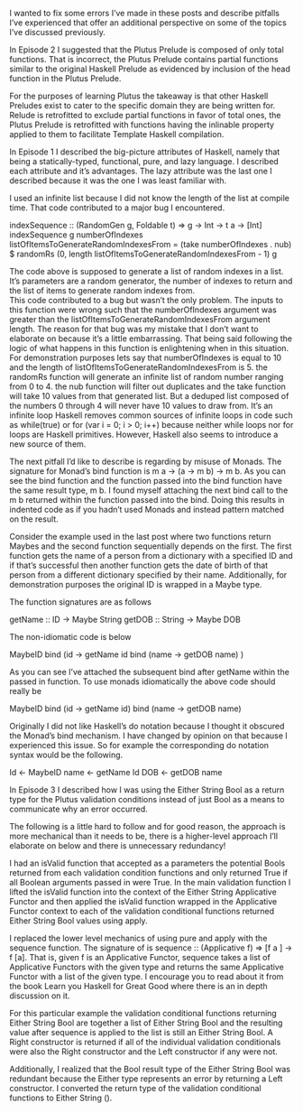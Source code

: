 I wanted to fix some errors I’ve made in these posts and describe pitfalls I’ve experienced that offer an additional perspective on some of the topics I’ve discussed previously.  

In Episode 2 I suggested that the Plutus Prelude is composed of only total functions.  That is incorrect, the Plutus Prelude contains partial functions similar to the original Haskell Prelude as evidenced by inclusion of the head function in the Plutus Prelude.

For the purposes of learning Plutus the takeaway is that other Haskell Preludes exist to cater to the specific domain they are being written for.  Relude is retrofitted to exclude partial functions in favor of total ones, the Plutus Prelude is retrofitted with functions having the inlinable property applied to them to facilitate Template Haskell compilation.

In Episode 1 I described the big-picture attributes of Haskell, namely that being a statically-typed, functional, pure, and lazy language.  I described each attribute and it’s advantages.  The lazy attribute was the last one I described because it was the one I was least familiar with.  

I used an infinite list because I did not know the length of the list at compile time.  That code contributed to a major bug I encountered.

indexSequence :: (RandomGen g, Foldable t) => g -> Int -> t a -> [Int] 
indexSequence g numberOfIndexes listOfItemsToGenerateRandomIndexesFrom = 
	(take numberOfIndexes . nub) $ randomRs (0, length listOfItemsToGenerateRandomIndexesFrom - 1) g

The code above is supposed to generate a list of random indexes in a list.  It’s parameters are a random generator, the number of indexes to return and the list of items to generate random indexes from.   
This code contributed to a bug but wasn’t the only problem.  The inputs to this function were wrong such that the numberOfIndexes argument was greater than the listOfItemsToGenerateRandomIndexesFrom argument length.  The reason for that bug was my mistake that I don’t want to elaborate on because it’s a little embarrassing.  That being said following the logic of what happens in this function is enlightening when in this situation.  
For demonstration purposes lets say that numberOfIndexes is equal to 10 and the length of listOfItemsToGenerateRandomIndexesFrom is 5.  the randomRs function will generate an infinite list of random number ranging from 0 to 4.  the nub function will filter out duplicates and the take function will take 10 values from that generated list.  But a deduped list composed of the numbers 0 through 4 will never have 10 values to draw from.  It’s an infinite loop
Haskell removes common sources of infinite loops in code such as while(true) or for (var i = 0; i > 0; i++) because neither while loops nor for loops are Haskell primitives.  However, Haskell also seems to introduce a new source of them.

The next pitfall I’d like to describe is regarding by misuse of Monads.  The signature for Monad’s bind function is m a → (a → m b) → m b.  As you can see the bind function and the function passed into the bind function have the same result type, m b.  I found myself attaching the next bind call to the m b returned within the function passed into the bind.  Doing this results in indented code as if you hadn’t used Monads and instead pattern matched on the result.

Consider the example used in the last post where two functions return Maybes and the second function sequentially depends on the first.  The first function gets the name of a person from a dictionary with a specified ID and if that’s successful then another function gets the date of birth of that person from a different dictionary specified by their name.  Additionally, for demonstration purposes the original ID is wrapped in a Maybe type.

The function signatures are as follows

getName :: ID → Maybe String
getDOB :: String → Maybe DOB

The non-idiomatic code is below

MaybeID
bind (id → getName id
	       bind (name → getDOB name)
	)

As you can see I’ve attached the subsequent bind after getName within the passed in function.  To use monads idiomatically the above code should really be

MaybeID
bind (id → getName id)
bind (name → getDOB name)

Originally I did not like Haskell’s do notation because I thought it obscured the Monad’s bind mechanism.  I have changed by opinion on that because I experienced this issue.  So for example the corresponding do notation syntax would be the following.

Id ← MaybeID
name ← getName Id
DOB ← getDOB name


In Episode 3 I described how I was using the Either String Bool as a return type for the Plutus validation conditions instead of just Bool as a means to communicate why an error occurred.  

The following is a little hard to follow and for good reason, the approach is more mechanical than it needs to be, there is a higher-level approach I’ll elaborate on below and there is unnecessary redundancy!  

I had an isValid function that accepted as a parameters the potential Bools returned from each validation condition functions and only returned True if all Boolean arguments passed in were True.  In the main validation function I lifted the isValid function into the context of the Either String Applicative Functor and then applied the isValid function wrapped in the Applicative Functor context to each of the validation conditional functions returned Either String Bool values using apply.

I replaced the lower level mechanics of using pure and apply with the sequence function.  The signature of is sequence :: (Applicative f) => [f a ] → f [a].  That is, given f is an Applicative Functor, sequence takes a list of Applicative Functors with the given type and returns the same Applicative Functor with a list of the given type.   I encourage you to read about it from the book Learn you Haskell for Great Good where there is an in depth discussion on it.

For this particular example the validation conditional functions returning Either String Bool are together a list of Either String Bool and the resulting value after sequence is applied to the list is still an Either String Bool.  A Right constructor is returned if all of the individual validation conditionals were also the Right constructor and the Left constructor if any were not.

Additionally, I realized that the Bool result type of the Either String Bool was redundant because the Either type represents an error by returning a Left constructor.  I converted the return type of the validation conditional functions to Either String ().
